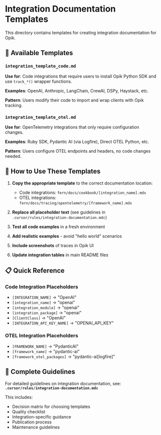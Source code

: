 # Integration Documentation Templates

This directory contains templates for creating integration documentation for Opik.

## 📁 Available Templates

### `integration_template_code.md`
**Use for**: Code integrations that require users to install Opik Python SDK and use `track_*()` wrapper functions.

**Examples**: OpenAI, Anthropic, LangChain, CrewAI, DSPy, Haystack, etc.

**Pattern**: Users modify their code to import and wrap clients with Opik tracking.

### `integration_template_otel.md`
**Use for**: OpenTelemetry integrations that only require configuration changes.

**Examples**: Ruby SDK, Pydantic AI (via Logfire), Direct OTEL Python, etc.

**Pattern**: Users configure OTEL endpoints and headers, no code changes needed.

## 🎯 How to Use These Templates

1. **Copy the appropriate template** to the correct documentation location:
   - Code integrations: `fern/docs/cookbook/[integration_name].mdx`
   - OTEL integrations: `fern/docs/tracing/opentelemetry/[framework_name].mdx`

2. **Replace all placeholder text** (see guidelines in `.cursor/rules/integration-documentation.mdc`)

3. **Test all code examples** in a fresh environment

4. **Add realistic examples** - avoid "hello world" scenarios

5. **Include screenshots** of traces in Opik UI

6. **Update integration tables** in main README files

## 📋 Quick Reference

### Code Integration Placeholders
- `[INTEGRATION_NAME]` → "OpenAI"
- `[integration_name]` → "openai"
- `[integration_module]` → "openai"
- `[integration_package]` → "openai"
- `[ClientClass]` → "OpenAI"
- `[INTEGRATION_API_KEY_NAME]` → "OPENAI_API_KEY"

### OTEL Integration Placeholders
- `[FRAMEWORK_NAME]` → "PydanticAI"
- `[framework_name]` → "pydantic-ai"
- `[framework_otel_packages]` → "pydantic-ai[logfire]"

## 📖 Complete Guidelines

For detailed guidelines on integration documentation, see:
**`.cursor/rules/integration-documentation.mdc`**

This includes:
- Decision matrix for choosing templates
- Quality checklist
- Integration-specific guidance
- Publication process
- Maintenance guidelines 